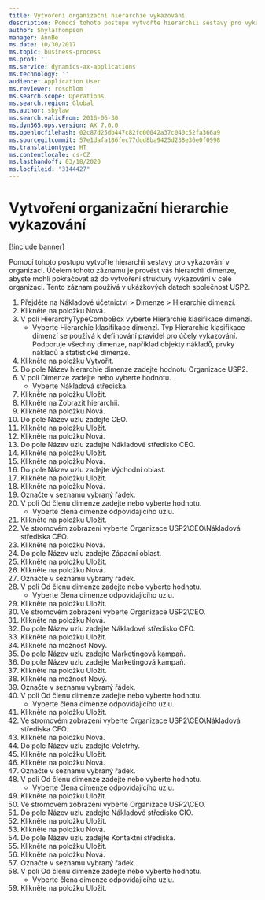 ```yaml
---
title: Vytvoření organizační hierarchie vykazování
description: Pomocí tohoto postupu vytvořte hierarchii sestavy pro vykazování v organizaci.
author: ShylaThompson
manager: AnnBe
ms.date: 10/30/2017
ms.topic: business-process
ms.prod: ''
ms.service: dynamics-ax-applications
ms.technology: ''
audience: Application User
ms.reviewer: roschlom
ms.search.scope: Operations
ms.search.region: Global
ms.author: shylaw
ms.search.validFrom: 2016-06-30
ms.dyn365.ops.version: AX 7.0.0
ms.openlocfilehash: 02c87d25db447c82fd00042a37c040c52fa366a9
ms.sourcegitcommit: 57e1dafa186fec77ddd8ba9425d238e36e0f0998
ms.translationtype: HT
ms.contentlocale: cs-CZ
ms.lasthandoff: 03/18/2020
ms.locfileid: "3144427"
---
```

# <a name="create-an-organization-report-hierarchy"></a>Vytvoření organizační hierarchie vykazování

[!include [banner](../../includes/banner.md)]

Pomocí tohoto postupu vytvořte hierarchii sestavy pro vykazování v organizaci. Účelem tohoto záznamu je provést vás hierarchií dimenze, abyste mohli pokračovat až do vytvoření struktury vykazování v celé organizaci. Tento záznam používá v ukázkových datech společnost USP2.

1. Přejděte na Nákladové účetnictví > Dimenze > Hierarchie dimenzí.
2. Klikněte na položku Nová.
3. V poli HierarchyTypeComboBox vyberte Hierarchie klasifikace dimenzí.
    * Vyberte Hierarchie klasifikace dimenzí. Typ Hierarchie klasifikace dimenzí se používá k definování pravidel pro účely vykazování. Podporuje všechny dimenze, například objekty nákladů, prvky nákladů a statistické dimenze.  
4. Klikněte na položku Vytvořit.
5. Do pole Název hierarchie dimenze zadejte hodnotu Organizace USP2.
6. V poli Dimenze zadejte nebo vyberte hodnotu.
    * Vyberte Nákladová střediska.  
7. Klikněte na položku Uložit.
8. Klikněte na Zobrazit hierarchii.
9. Klikněte na položku Nová.
10. Do pole Název uzlu zadejte CEO.
11. Klikněte na položku Uložit.
12. Klikněte na položku Nová.
13. Do pole Název uzlu zadejte Nákladové středisko CEO.
14. Klikněte na položku Uložit.
15. Klikněte na položku Nová.
16. Do pole Název uzlu zadejte Východní oblast.
17. Klikněte na položku Uložit.
18. Klikněte na položku Nová.
19. Označte v seznamu vybraný řádek.
20. V poli Od členu dimenze zadejte nebo vyberte hodnotu.
    * Vyberte člena dimenze odpovídajícího uzlu.  
21. Klikněte na položku Uložit.
22. Ve stromovém zobrazení vyberte Organizace USP2\CEO\Nákladová střediska CEO.
23. Klikněte na položku Nová.
24. Do pole Název uzlu zadejte Západní oblast.
25. Klikněte na položku Uložit.
26. Klikněte na položku Nová.
27. Označte v seznamu vybraný řádek.
28. V poli Od členu dimenze zadejte nebo vyberte hodnotu.
    * Vyberte člena dimenze odpovídajícího uzlu.  
29. Klikněte na položku Uložit.
30. Ve stromovém zobrazení vyberte Organizace USP2\CEO.
31. Klikněte na položku Nová.
32. Do pole Název uzlu zadejte Nákladové středisko CFO.
33. Klikněte na položku Uložit.
34. Klikněte na možnost Nový.
35. Do pole Název uzlu zadejte Marketingová kampaň.
36. Do pole Název uzlu zadejte Marketingová kampaň.
37. Klikněte na položku Uložit.
38. Klikněte na možnost Nový.
39. Označte v seznamu vybraný řádek.
40. V poli Od členu dimenze zadejte nebo vyberte hodnotu.
    * Vyberte člena dimenze odpovídajícího uzlu.  
41. Klikněte na položku Uložit.
42. Ve stromovém zobrazení vyberte Organizace USP2\CEO\Nákladová střediska CFO.
43. Klikněte na položku Nová.
44. Do pole Název uzlu zadejte Veletrhy.
45. Klikněte na položku Uložit.
46. Klikněte na položku Nová.
47. Označte v seznamu vybraný řádek.
48. V poli Od členu dimenze zadejte nebo vyberte hodnotu.
    * Vyberte člena dimenze odpovídajícího uzlu.  
49. Klikněte na položku Uložit.
50. Ve stromovém zobrazení vyberte Organizace USP2\CEO.
51. Do pole Název uzlu zadejte Nákladové středisko CIO.
52. Klikněte na položku Uložit.
53. Klikněte na položku Nová.
54. Do pole Název uzlu zadejte Kontaktní střediska.
55. Klikněte na položku Uložit.
56. Klikněte na položku Nová.
57. Označte v seznamu vybraný řádek.
58. V poli Od členu dimenze zadejte nebo vyberte hodnotu.
    * Vyberte člena dimenze odpovídajícího uzlu.  
59. Klikněte na položku Uložit.

